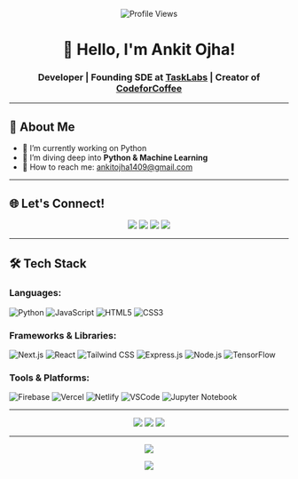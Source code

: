 <p align="center">
  <img src="https://komarev.com/ghpvc/?username=ankitojha07&label=Profile%20views&color=0e75b6&style=flat" alt="Profile Views">
</p>

<h1 align="center">👋 Hello, I'm Ankit Ojha!</h1>
<h3 align="center">Developer | Founding SDE at <a href="https://www.linkedin.com/company/tasklabs/">TaskLabs</a> | Creator of <a href="https://www.youtube.com/@codewithcoffee_">CodeforCoffee</a></h3>

---

## 🚀 About Me

- 🔭 I’m currently working on Python
- 🌱 I’m diving deep into **Python & Machine Learning**
- 💌 How to reach me: <a href="mailto:ankitojha1409@gmail.com">ankitojha1409@gmail.com</a>

---

## 🌐 Let's Connect!

<p align="center">
  <a href="https://instagram.com/ankitojha_07"><img src="https://img.shields.io/badge/Instagram-%23E4405F.svg?logo=Instagram&logoColor=white"></a>
  <a href="https://linkedin.com/in/ankitojha-ai"><img src="https://img.shields.io/badge/LinkedIn-%230077B5.svg?logo=linkedin&logoColor=white"></a>
  <a href="https://twitter.com/ankitojha_07"><img src="https://img.shields.io/badge/Twitter-%23E60023.svg?logo=Twitter&logoColor=white"></a>
  <a href="https://youtube.com/@codewithcoffee_"><img src="https://img.shields.io/badge/YouTube-%23FF0000.svg?logo=YouTube&logoColor=white"></a>
</p>

---

## 🛠️ Tech Stack

### Languages:
![Python](https://img.shields.io/badge/Python-3776AB?style=flat-square&logo=python&logoColor=white)
![JavaScript](https://img.shields.io/badge/JavaScript-F7DF1E?style=flat-square&logo=javascript&logoColor=black)
![HTML5](https://img.shields.io/badge/HTML5-E34F26?style=flat-square&logo=html5&logoColor=white)
![CSS3](https://img.shields.io/badge/CSS3-1572B6?style=flat-square&logo=css3&logoColor=white)

### Frameworks & Libraries:
![Next.js](https://img.shields.io/badge/Next.js-000000?style=flat-square&logo=next.js&logoColor=white)
![React](https://img.shields.io/badge/React-61DAFB?style=flat-square&logo=react&logoColor=black)
![Tailwind CSS](https://img.shields.io/badge/Tailwind_CSS-38B2AC?style=flat-square&logo=tailwind-css&logoColor=white)
![Express.js](https://img.shields.io/badge/Express.js-000000?style=flat-square&logo=express&logoColor=white)
![Node.js](https://img.shields.io/badge/Node.js-339933?style=flat-square&logo=node.js&logoColor=white)
![TensorFlow](https://img.shields.io/badge/TensorFlow-FF6F00?style=flat-square&logo=tensorflow&logoColor=white)

### Tools & Platforms:
![Firebase](https://img.shields.io/badge/Firebase-FFCA28?style=flat-square&logo=firebase&logoColor=black)
![Vercel](https://img.shields.io/badge/Vercel-000000?style=flat-square&logo=vercel&logoColor=white)
![Netlify](https://img.shields.io/badge/Netlify-00C7B7?style=flat-square&logo=netlify&logoColor=white)
![VSCode](https://img.shields.io/ba\dge/VSCode-007ACC?style=flat-square&logo=visual-studio-code&logoColor=white)
![Jupyter Notebook](https://img.shields.io/badge/Jupyter_Notebook-F37626?style=flat-square&logo=jupyter&logoColor=white)

---

<p align="center">
  <img src="https://github-readme-stats.vercel.app/api?username=ankitojha07&theme=dark&hide_border=false&include_all_commits=true&count_private=true">
  <img src="https://github-readme-streak-stats.herokuapp.com/?user=ankitojha07&theme=dark&hide_border=false">
  <img src="https://github-readme-stats.vercel.app/api/top-langs/?username=ankitojha07&theme=dark&hide_border=false&include_all_commits=true&count_private=true&layout=compact">
</p>

---

<p align="center">
  <img src="https://github-profile-trophy.vercel.app/?username=ankitojha07&theme=radical&no-frame=false&no-bg=false&margin-w=4">
</p>

<p align="center">
  <img src="https://github.com/ankitojha07/ankitojha07/blob/output/github-contribution-grid-snake.gif">
</p>
